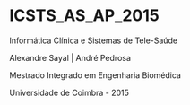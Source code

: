 # ICSTS_AS_AP_2015

Informática Clínica e Sistemas de Tele-Saúde

Alexandre Sayal | André Pedrosa

Mestrado Integrado em Engenharia Biomédica

Universidade de Coimbra - 2015
